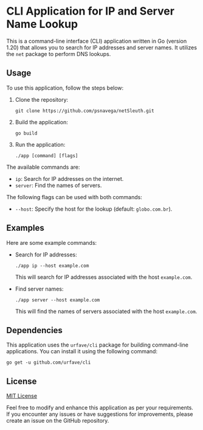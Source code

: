 <!DOCTYPE html>
<html>
<head>
  <meta charset="UTF-8">
</head>
<body>
  <h1>CLI Application for IP and Server Name Lookup</h1>
  <p>This is a command-line interface (CLI) application written in Go (version 1.20) that allows you to search for IP addresses and server names. It utilizes the <code>net</code> package to perform DNS lookups.</p>
  <h2>Usage</h2>
  <p>To use this application, follow the steps below:</p>
  <ol>
    <li>Clone the repository:</li>
    <pre><code>git clone https://github.com/psnavega/netSleuth.git</code></pre>
    <li>Build the application:</li>
    <pre><code>go build</code></pre>
    <li>Run the application:</li>
    <pre><code>./app [command] [flags]</code></pre>
  </ol>
  <p>The available commands are:</p>
  <ul>
    <li><code>ip</code>: Search for IP addresses on the internet.</li>
    <li><code>server</code>: Find the names of servers.</li>
  </ul>
  <p>The following flags can be used with both commands:</p>
  <ul>
    <li><code>--host</code>: Specify the host for the lookup (default: <code>globo.com.br</code>).</li>
  </ul>
  <h2>Examples</h2>
  <p>Here are some example commands:</p>
  <ul>
    <li>Search for IP addresses:</li>
    <pre><code>./app ip --host example.com</code></pre>
    <p>This will search for IP addresses associated with the host <code>example.com</code>.</p>
    <li>Find server names:</li>
    <pre><code>./app server --host example.com</code></pre>
    <p>This will find the names of servers associated with the host <code>example.com</code>.</p>
  </ul>
  <h2>Dependencies</h2>
  <p>This application uses the <code>urfave/cli</code> package for building command-line applications. You can install it using the following command:</p>
  <pre><code>go get -u github.com/urfave/cli</code></pre>
  <h2>License</h2>
  <p><a href="https://github.com/psnavega/netSleuth/blob/master/LICENSE">MIT License</a></p>
  <p>Feel free to modify and enhance this application as per your requirements. If you encounter any issues or have suggestions for improvements, please create an issue on the GitHub repository.</p>
</body>
</html>
